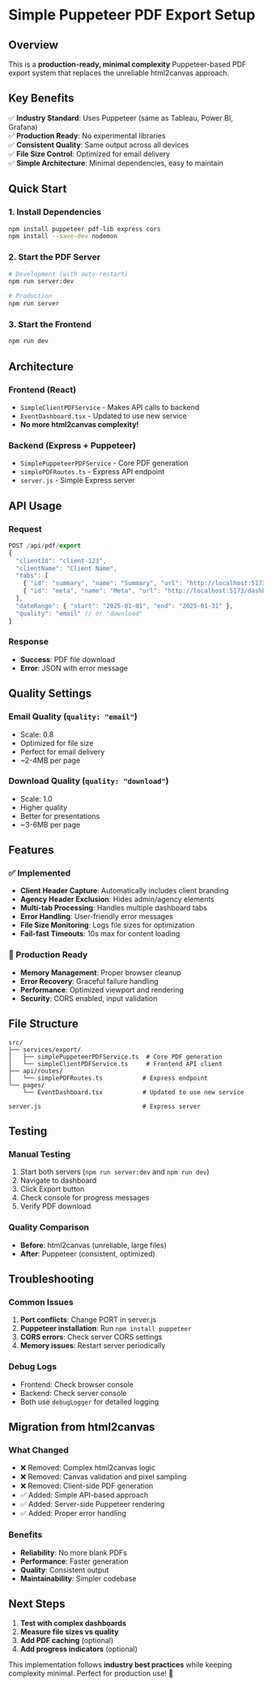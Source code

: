 # Simple Puppeteer PDF Export Setup

## Overview
This is a **production-ready, minimal complexity** Puppeteer-based PDF export system that replaces the unreliable html2canvas approach.

## Key Benefits
✅ **Industry Standard**: Uses Puppeteer (same as Tableau, Power BI, Grafana)  
✅ **Production Ready**: No experimental libraries  
✅ **Consistent Quality**: Same output across all devices  
✅ **File Size Control**: Optimized for email delivery  
✅ **Simple Architecture**: Minimal dependencies, easy to maintain  

## Quick Start

### 1. Install Dependencies
```bash
npm install puppeteer pdf-lib express cors
npm install --save-dev nodemon
```

### 2. Start the PDF Server
```bash
# Development (with auto-restart)
npm run server:dev

# Production
npm run server
```

### 3. Start the Frontend
```bash
npm run dev
```

## Architecture

### Frontend (React)
- `SimpleClientPDFService` - Makes API calls to backend
- `EventDashboard.tsx` - Updated to use new service
- **No more html2canvas complexity!**

### Backend (Express + Puppeteer)
- `SimplePuppeteerPDFService` - Core PDF generation
- `simplePDFRoutes.ts` - Express API endpoint
- `server.js` - Simple Express server

## API Usage

### Request
```typescript
POST /api/pdf/export
{
  "clientId": "client-123",
  "clientName": "Client Name",
  "tabs": [
    { "id": "summary", "name": "Summary", "url": "http://localhost:5173/dashboard?tab=summary" },
    { "id": "meta", "name": "Meta", "url": "http://localhost:5173/dashboard?tab=meta" }
  ],
  "dateRange": { "start": "2025-01-01", "end": "2025-01-31" },
  "quality": "email" // or "download"
}
```

### Response
- **Success**: PDF file download
- **Error**: JSON with error message

## Quality Settings

### Email Quality (`quality: "email"`)
- Scale: 0.8
- Optimized for file size
- Perfect for email delivery
- ~2-4MB per page

### Download Quality (`quality: "download"`)
- Scale: 1.0
- Higher quality
- Better for presentations
- ~3-6MB per page

## Features

### ✅ Implemented
- **Client Header Capture**: Automatically includes client branding
- **Agency Header Exclusion**: Hides admin/agency elements
- **Multi-tab Processing**: Handles multiple dashboard tabs
- **Error Handling**: User-friendly error messages
- **File Size Monitoring**: Logs file sizes for optimization
- **Fail-fast Timeouts**: 10s max for content loading

### 🚀 Production Ready
- **Memory Management**: Proper browser cleanup
- **Error Recovery**: Graceful failure handling
- **Performance**: Optimized viewport and rendering
- **Security**: CORS enabled, input validation

## File Structure
```
src/
├── services/export/
│   ├── simplePuppeteerPDFService.ts  # Core PDF generation
│   └── simpleClientPDFService.ts     # Frontend API client
├── api/routes/
│   └── simplePDFRoutes.ts           # Express endpoint
└── pages/
    └── EventDashboard.tsx           # Updated to use new service

server.js                            # Express server
```

## Testing

### Manual Testing
1. Start both servers (`npm run server:dev` and `npm run dev`)
2. Navigate to dashboard
3. Click Export button
4. Check console for progress messages
5. Verify PDF download

### Quality Comparison
- **Before**: html2canvas (unreliable, large files)
- **After**: Puppeteer (consistent, optimized)

## Troubleshooting

### Common Issues
1. **Port conflicts**: Change PORT in server.js
2. **Puppeteer installation**: Run `npm install puppeteer`
3. **CORS errors**: Check server CORS settings
4. **Memory issues**: Restart server periodically

### Debug Logs
- Frontend: Check browser console
- Backend: Check server console
- Both use `debugLogger` for detailed logging

## Migration from html2canvas

### What Changed
- ❌ Removed: Complex html2canvas logic
- ❌ Removed: Canvas validation and pixel sampling
- ❌ Removed: Client-side PDF generation
- ✅ Added: Simple API-based approach
- ✅ Added: Server-side Puppeteer rendering
- ✅ Added: Proper error handling

### Benefits
- **Reliability**: No more blank PDFs
- **Performance**: Faster generation
- **Quality**: Consistent output
- **Maintainability**: Simpler codebase

## Next Steps
1. **Test with complex dashboards**
2. **Measure file sizes vs quality**
3. **Add PDF caching** (optional)
4. **Add progress indicators** (optional)

This implementation follows **industry best practices** while keeping complexity minimal. Perfect for production use! 🚀
